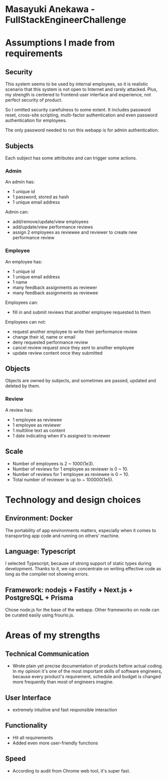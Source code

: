# Masayuki Anekawa - FullStackEngineerChallenge
# Assumptions I made from requirements

## Security
This system seems to be used by internal employees, so it is realistic scenario that this system is not open to Internet and rarely attacked.
Plus, my strength is centered to frontend user interface and experience, not perfect security of product.

So I omitted security carefulness to some extent. It includes password reset, cross-site scripting, multi-factor authentication and even password authentication for employees.

The only password needed to run this webapp is for admin authentication.


## Subjects

Each subject has some attributes and can trigger some actions.

### Admin
An admin has:
* 1 unique id
* 1 password, stored as hash
* 1 unique email address

Admin can:
* add/remove/update/view employees
* add/update/view performance reviews
* assign 2 employees as reviewee and reviewer to create new performance review

### Employee
An employee has:
* 1 unique id
* 1 unique email address
* 1 name
* many feedback assignments as reviewer
* many feedback assignments as reviewee

Employees can:
* fill in and submit reviews that another employee requested to them

Employees can not:
* request another employee to write their performance review
* change their id, name or email
* deny requested performance review
* cancel review request once they sent to another employee
* update review content once they submitted


## Objects
Objects are owned by subjects, and sometimes are passed, updated and deleted by them.

### Review
A review has:
* 1 employee as reviewee
* 1 employee as reviewer
* 1 multiline text as content
* 1 date indicating when it's assigned to reviewer

## Scale
* Number of employees is 2 ~ 1000(1e3).
* Number of reviews for 1 employee as reviewer is 0 ~ 10.
* Number of reviews for 1 employee as reviewee is 0 ~ 10.
* Total number of reviewer is up to ~ 100000(1e5).



# Technology and design choices

## Environment: Docker
The portability of app environments matters, especially when it comes to transporting app code and running on others' machine.

## Language: Typescript
I selected Typescript, because of strong support of static types during development. Thanks to it, we can concentrate on writing effective code as long as the compiler not showing errors.

## Framework: nodejs + Fastify + Next.js + PostgreSQL + Prisma
Chose node.js for the base of the webapp.
Other frameworks on node can be curated easily using frourio.js.


# Areas of my strengths

## Technical Communication
- Wrote plain yet precise documentation of products before actual coding. In my opinion it's one of the most important skills of software engineers, because every product's requirement, schedule and budget is changed more frequently than most of engineers imagine.

## User Interface
* extremely intuitive and fast responsible interaction

## Functionality
- Hit all requirements
- Added even more user-friendly functions

## Speed
- According to audit from Chrome web tool, it's super fast.